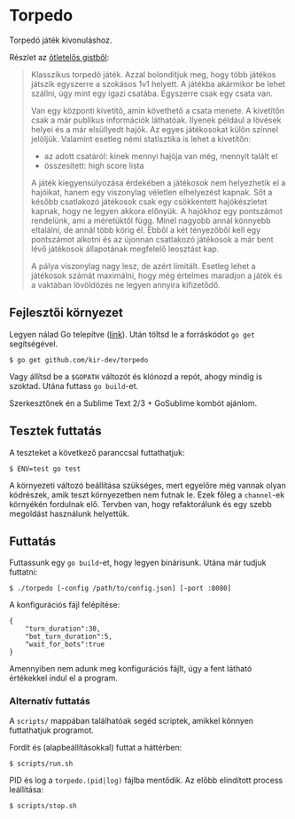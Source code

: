 Torpedo
=======

Torpedó játék kivonuláshoz.

Részlet az [ötletelős gistből](https://gist.github.com/tmichel/6972145):

>Klasszikus torpedó játék. Azzal bolondítjuk meg, hogy több játékos játszik
>egyszerre a szokásos 1v1 helyett. A játékba akármikor be lehet szállni, úgy
>mint egy igazi csatába. Egyszerre csak egy csata van.
>
>Van egy központi kivetítő, amin követhető a csata menete. A kivetítőn csak a már
>publikus információk láthatóak. Ilyenek például a lövések helyei és a már
>elsüllyedt hajók. Az egyes játékosokat külön színnel jelöljük. Valamint esetleg
>némi statisztika is lehet a kivetítőn:
>
>* az adott csatáról: kinek mennyi hajója van még, mennyit talált el
>* összesített: high score lista
>
>A játék kiegyensúlyozása érdekében a játékosok nem helyezhetik el a hajóikat,
>hanem egy viszonylag véletlen elhelyezést kapnak. Sőt a később csatlakozó
>játékosok csak egy csökkentett hajókészletet kapnak, hogy ne legyen akkora
>előnyük. A hajókhoz egy pontszámot rendelünk, ami a méretüktől függ. Minél
>nagyobb annál könnyebb eltalálni, de annál több körig él. Ebből a két tényezőből
>kell egy pontszámot alkotni és az újonnan csatlakozó játékosok a már bent lévő
>játékosok állapotának megfelelő leosztást kap.
>
>A pálya viszonylag nagy lesz, de azért limitált. Esetleg lehet a játékosok
>számát maximálni, hogy még értelmes maradjon a játék és a vaktában lövöldözés ne
>legyen annyira kifizetődő.

Fejlesztői környezet
--------------------

Legyen nálad Go telepítve ([link](http://golang.org/doc/install#install)). Után
töltsd le a forráskódot `go get` segítségével.

    $ go get github.com/kir-dev/torpedo

Vagy állítsd be a `$GOPATH` változót és klónozd a repót, ahogy mindig is
szoktad. Utána futtass `go build`-et.

Szerkesztőnek én a Sublime Text 2/3 + GoSublime kombót ajánlom.

Tesztek futtatás
---------------

A teszteket a következő paranccsal futtathatjuk:

    $ ENV=test go test

A környezeti változó beállítása szükséges, mert egyelőre még vannak olyan
kódrészek, amik teszt környezetben nem futnak le. Ezek főleg a `channel`-ek
környékén fordulnak elő. Tervben van, hogy refaktorálunk és egy szebb megoldást
használunk helyettük.

Futtatás
--------

Futtassunk egy `go build`-et, hogy legyen binárisunk. Utána már tudjuk futtatni:

    $ ./torpedo [-config /path/to/config.json] [-port :8080]

A konfigurációs fájl felépítése:

    {
        "turn_duration":30,
        "bot_turn_duration":5,
        "wait_for_bots":true
    }

Amennyiben nem adunk meg konfigurációs fájlt, úgy a fent látható értékekkel
indul el a program.

### Alternatív futtatás

A `scripts/` mappában találhatóak segéd scriptek, amikkel könnyen futtathatjuk
programot.

Fordít és (alapbeállításokkal) futtat a háttérben:

    $ scripts/run.sh

PID és log a `torpedo.(pid|log)` fájlba mentődik. Az előbb elindított process
leállítása:

    $ scripts/stop.sh
